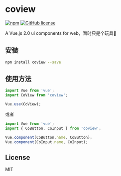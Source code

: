 # coview

[![npm](https://img.shields.io/npm/v/coview.svg)](https://www.npmjs.com/package/coview)
[![GitHub license](https://img.shields.io/github/license/gxmari007/coview.svg)](https://github.com/gxmari007/coview/blob/master/LICENSE)

A Vue.js 2.0 ui components for web，暂时只是个玩具

## 安装

```` bash
npm install coview --save
````

## 使用方法

````javascript
import Vue from 'vue';
import CoView from 'coview';

Vue.use(CoView);
````

或者

````javascript
import Vue from 'vue';
import { CoButton, CoInput } from 'coview';

Vue.component(CoButton.name, CoButton);
Vue.component(CoInput.name, CoInput);
````

## License

MIT
